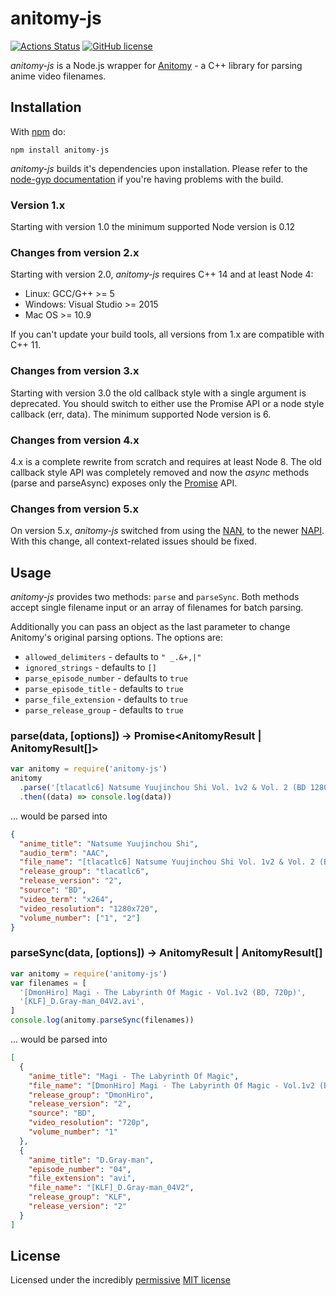 # anitomy-js

[![Actions Status](https://github.com/skiptirengu/anitomy-js/workflows/Node%20CI/badge.svg)](https://github.com/skiptirengu/anitomy-js/actions)
[![GitHub license](https://img.shields.io/badge/license-MIT-blue.svg)](https://raw.githubusercontent.com/nevermnd/anitomy-js/master/LICENSE)

_anitomy-js_ is a Node.js wrapper for [Anitomy](https://github.com/erengy/anitomy) - a C++ library for parsing anime video filenames.

## Installation

With [npm](http://npmjs.org) do:

```
npm install anitomy-js
```

_anitomy-js_ builds it's dependencies upon installation. Please refer to the [node-gyp documentation](https://github.com/nodejs/node-gyp#installation) if you're having problems with the build.

### Version 1.x

Starting with version 1.0 the minimum supported Node version is 0.12

### Changes from version 2.x

Starting with version 2.0, _anitomy-js_ requires C++ 14 and at least Node 4:

- Linux: GCC/G++ >= 5
- Windows: Visual Studio >= 2015
- Mac OS >= 10.9

If you can't update your build tools, all versions from 1.x are compatible with C++ 11.

### Changes from version 3.x

Starting with version 3.0 the old callback style with a single argument is deprecated. You should switch to either use the Promise API or a node style callback (err, data).
The minimum supported Node version is 6.

### Changes from version 4.x

4.x is a complete rewrite from scratch and requires at least Node 8. The old callback style API was completely removed and now the _async_ methods (parse and parseAsync) exposes only the [Promise](https://developer.mozilla.org/en-US/docs/Web/JavaScript/Reference/Global_Objects/Promise) API.

### Changes from version 5.x

On version 5.x, _anitomy-js_ switched from using the [NAN](https://github.com/nodejs/nan), to the newer [NAPI](https://github.com/nodejs/node-addon-api).
With this change, all context-related issues should be fixed.

## Usage

_anitomy-js_ provides two methods: `parse` and `parseSync`.
Both methods accept single filename input or an array of filenames for batch parsing.

Additionally you can pass an object as the last parameter to change Anitomy's original parsing options. The options are:

- `allowed_delimiters` - defaults to `" _.&+,|"`
- `ignored_strings` - defaults to `[]`
- `parse_episode_number` - defaults to `true`
- `parse_episode_title` - defaults to `true`
- `parse_file_extension` - defaults to `true`
- `parse_release_group` - defaults to `true`

### parse(data, [options]) -> Promise\<AnitomyResult | AnitomyResult[]>

```js
var anitomy = require('anitomy-js')
anitomy
  .parse('[tlacatlc6] Natsume Yuujinchou Shi Vol. 1v2 & Vol. 2 (BD 1280x720 x264 AAC)')
  .then((data) => console.log(data))
```

... would be parsed into

```json
{
  "anime_title": "Natsume Yuujinchou Shi",
  "audio_term": "AAC",
  "file_name": "[tlacatlc6] Natsume Yuujinchou Shi Vol. 1v2 & Vol. 2 (BD 1280x720 x264 AAC)",
  "release_group": "tlacatlc6",
  "release_version": "2",
  "source": "BD",
  "video_term": "x264",
  "video_resolution": "1280x720",
  "volume_number": ["1", "2"]
}
```

### parseSync(data, [options]) -> AnitomyResult | AnitomyResult[]

```js
var anitomy = require('anitomy-js')
var filenames = [
  '[DmonHiro] Magi - The Labyrinth Of Magic - Vol.1v2 (BD, 720p)',
  '[KLF]_D.Gray-man_04V2.avi',
]
console.log(anitomy.parseSync(filenames))
```

... would be parsed into

```json
[
  {
    "anime_title": "Magi - The Labyrinth Of Magic",
    "file_name": "[DmonHiro] Magi - The Labyrinth Of Magic - Vol.1v2 (BD, 720p)",
    "release_group": "DmonHiro",
    "release_version": "2",
    "source": "BD",
    "video_resolution": "720p",
    "volume_number": "1"
  },
  {
    "anime_title": "D.Gray-man",
    "episode_number": "04",
    "file_extension": "avi",
    "file_name": "[KLF]_D.Gray-man_04V2",
    "release_group": "KLF",
    "release_version": "2"
  }
]
```

## License

Licensed under the incredibly [permissive](http://en.wikipedia.org/wiki/Permissive_free_software_licence) [MIT license](http://creativecommons.org/licenses/MIT/)
